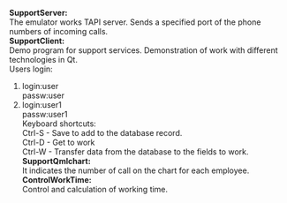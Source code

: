 <b>SupportServer:</b></br>
  The emulator works TAPI server. Sends a specified port of the phone numbers of incoming calls.</br>
<b>SupportClient:</b></br>
 Demo program for support services. Demonstration of work with different technologies in Qt.</br>
 Users login:</br>
  1. login:user</br>
     passw:user</br>
  2. login:user1</br>
     passw:user1</br>
 Keyboard shortcuts:</br>
  Ctrl-S - Save to add to the database record.</br>
  Ctrl-D - Get to work </br>
  Ctrl-W - Transfer data from the database to the fields to work.</br>
<b>SupportQmlchart:</b><br>
 It indicates the number of call on the chart for each employee.</br>
<b>ControlWorkTime:</b><br>
 Control and calculation of working time.</br>